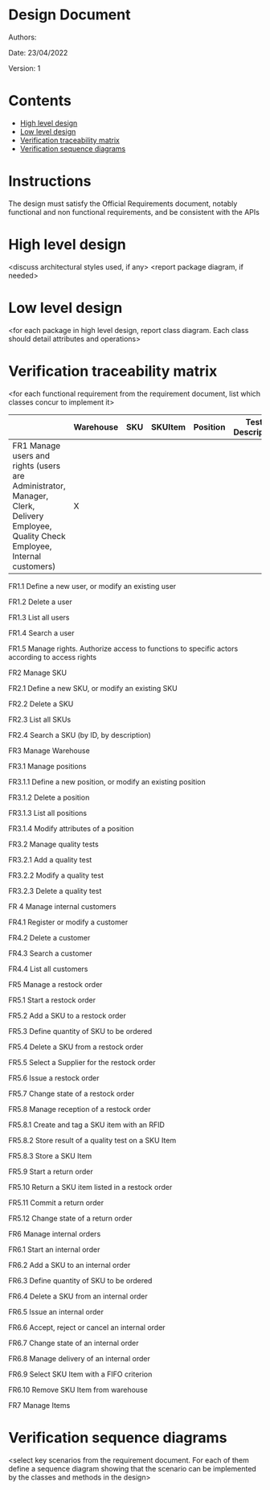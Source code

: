 # Design Document 


Authors: 

Date: 23/04/2022

Version: 1


# Contents

- [High level design](#package-diagram)
- [Low level design](#class-diagram)
- [Verification traceability matrix](#verification-traceability-matrix)
- [Verification sequence diagrams](#verification-sequence-diagrams)

# Instructions

The design must satisfy the Official Requirements document, notably functional and non functional requirements, and be consistent with the APIs

# High level design 

<discuss architectural styles used, if any>
<report package diagram, if needed>






# Low level design

<for each package in high level design, report class diagram. Each class should detail attributes and operations>









# Verification traceability matrix

\<for each functional requirement from the requirement document, list which classes concur to implement it>


| | Warehouse | SKU | SKUItem | Position | Test Descriptor | Test Result | Internal Order | Return Order | Restock Order | Transport Note | User | Item | Supplier | Customer |
| ----- |-------|-------|-------|-------|------|-------|-------|-------|-------|-------|-------|------|-------|-------|
| FR1 Manage users and rights (users are Administrator, Manager, Clerk, Delivery Employee, Quality Check Employee, Internal customers) | X |   |   |   |   |   |   |   |   |   | X |   |   |   |


FR1.1
Define a new user, or modify an existing user


FR1.2
Delete a user


FR1.3
List all users


FR1.4
Search a user


FR1.5
Manage rights. Authorize access to functions to specific actors according to access rights


FR2
Manage SKU


FR2.1
Define a new SKU, or modify an existing SKU


FR2.2
Delete a SKU


FR2.3
List all SKUs


FR2.4
Search a SKU (by ID, by description)


FR3
Manage Warehouse


FR3.1
Manage positions


FR3.1.1
Define a new position, or modify an existing position


FR3.1.2
Delete a position


FR3.1.3
List all positions


FR3.1.4
Modify attributes of a position


FR3.2
Manage quality tests


FR3.2.1
Add a quality test


FR3.2.2
Modify a quality test


FR3.2.3
Delete a quality test


FR 4
Manage internal customers


FR4.1
Register or modify a customer


FR4.2
Delete a customer


FR4.3
Search a customer


FR4.4
List  all customers


FR5
Manage a restock order


FR5.1
Start a restock order


FR5.2
Add a SKU to a restock order


FR5.3
Define quantity of SKU to be ordered


FR5.4
Delete a SKU from a restock order


FR5.5
Select a Supplier for the restock order


FR5.6
Issue  a restock order


FR5.7
Change state of a restock order


FR5.8
Manage reception of a restock order


FR5.8.1
Create and tag a SKU item with an RFID


FR5.8.2
Store result of a quality test on a SKU Item


FR5.8.3
Store a SKU Item


FR5.9
Start  a return order


FR5.10
Return a SKU item listed in a restock order


FR5.11
Commit a return order


FR5.12
Change state of a return order


FR6
Manage internal orders


FR6.1
Start an internal order


FR6.2
Add a SKU to an internal order


FR6.3
Define quantity of SKU to be ordered


FR6.4
Delete a SKU from an internal order


FR6.5
Issue an internal order


FR6.6
Accept, reject or cancel an internal order


FR6.7
Change state of an internal order


FR6.8
Manage delivery of an internal order


FR6.9
Select SKU Item with a FIFO criterion


FR6.10
Remove SKU Item from warehouse


FR7
Manage Items









# Verification sequence diagrams 
\<select key scenarios from the requirement document. For each of them define a sequence diagram showing that the scenario can be implemented by the classes and methods in the design>

